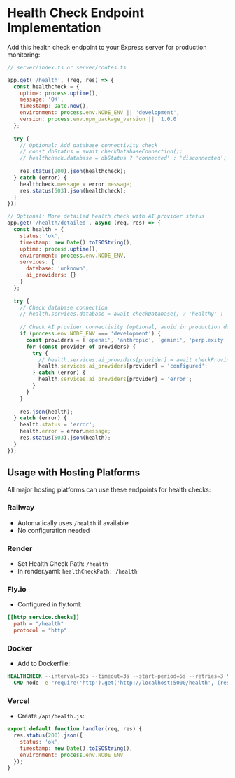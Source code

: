 # Health Check Endpoint Implementation

Add this health check endpoint to your Express server for production monitoring:

```javascript
// server/index.ts or server/routes.ts

app.get('/health', (req, res) => {
  const healthcheck = {
    uptime: process.uptime(),
    message: 'OK',
    timestamp: Date.now(),
    environment: process.env.NODE_ENV || 'development',
    version: process.env.npm_package_version || '1.0.0'
  };
  
  try {
    // Optional: Add database connectivity check
    // const dbStatus = await checkDatabaseConnection();
    // healthcheck.database = dbStatus ? 'connected' : 'disconnected';
    
    res.status(200).json(healthcheck);
  } catch (error) {
    healthcheck.message = error.message;
    res.status(503).json(healthcheck);
  }
});

// Optional: More detailed health check with AI provider status
app.get('/health/detailed', async (req, res) => {
  const health = {
    status: 'ok',
    timestamp: new Date().toISOString(),
    uptime: process.uptime(),
    environment: process.env.NODE_ENV,
    services: {
      database: 'unknown',
      ai_providers: {}
    }
  };
  
  try {
    // Check database connection
    // health.services.database = await checkDatabase() ? 'healthy' : 'unhealthy';
    
    // Check AI provider connectivity (optional, avoid in production due to cost)
    if (process.env.NODE_ENV === 'development') {
      const providers = ['openai', 'anthropic', 'gemini', 'perplexity'];
      for (const provider of providers) {
        try {
          // health.services.ai_providers[provider] = await checkProvider(provider);
          health.services.ai_providers[provider] = 'configured';
        } catch (error) {
          health.services.ai_providers[provider] = 'error';
        }
      }
    }
    
    res.json(health);
  } catch (error) {
    health.status = 'error';
    health.error = error.message;
    res.status(503).json(health);
  }
});
```

## Usage with Hosting Platforms

All major hosting platforms can use these endpoints for health checks:

### Railway
- Automatically uses `/health` if available
- No configuration needed

### Render  
- Set Health Check Path: `/health`
- In render.yaml: `healthCheckPath: /health`

### Fly.io
- Configured in fly.toml:
```toml
[[http_service.checks]]
  path = "/health"
  protocol = "http"
```

### Docker
- Add to Dockerfile:
```dockerfile
HEALTHCHECK --interval=30s --timeout=3s --start-period=5s --retries=3 \
  CMD node -e "require('http').get('http://localhost:5000/health', (res) => { process.exit(res.statusCode === 200 ? 0 : 1) })"
```

### Vercel
- Create `/api/health.js`:
```javascript
export default function handler(req, res) {
  res.status(200).json({
    status: 'ok',
    timestamp: new Date().toISOString(),
    environment: process.env.NODE_ENV
  });
}
```